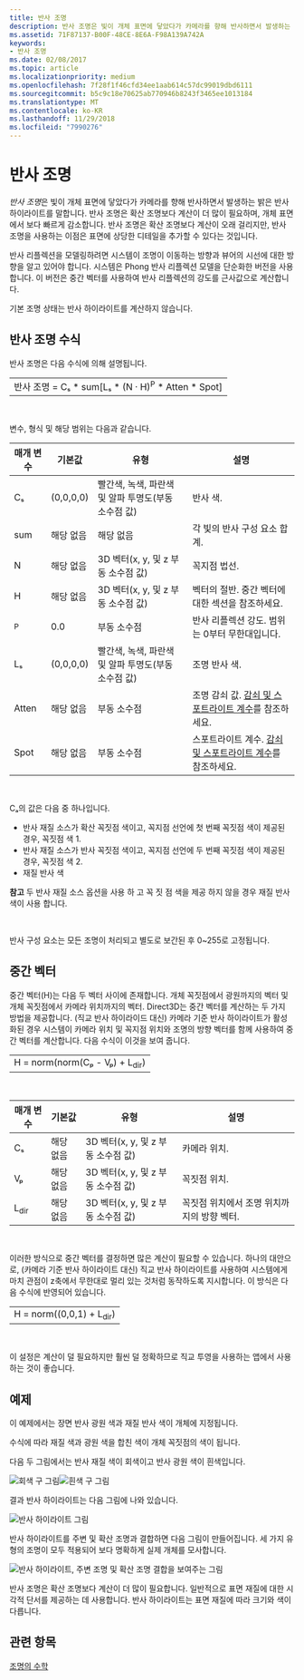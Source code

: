 ```yaml
---
title: 반사 조명
description: 반사 조명은 빛이 개체 표면에 닿았다가 카메라를 향해 반사하면서 발생하는 밝은 반사 하이라이트입니다.
ms.assetid: 71F87137-B00F-48CE-8E6A-F98A139A742A
keywords:
- 반사 조명
ms.date: 02/08/2017
ms.topic: article
ms.localizationpriority: medium
ms.openlocfilehash: 7f28f1f46cfd34ee1aab614c57dc99019dbd6111
ms.sourcegitcommit: b5c9c18e70625ab770946b8243f3465ee1013184
ms.translationtype: MT
ms.contentlocale: ko-KR
ms.lasthandoff: 11/29/2018
ms.locfileid: "7990276"
---
```

# <a name="specular-lighting"></a>반사 조명


*반사 조명*은 빛이 개체 표면에 닿았다가 카메라를 향해 반사하면서 발생하는 밝은 반사 하이라이트를 말합니다. 반사 조명은 확산 조명보다 계산이 더 많이 필요하며, 개체 표면에서 보다 빠르게 감소합니다. 반사 조명은 확산 조명보다 계산이 오래 걸리지만, 반사 조명을 사용하는 이점은 표면에 상당한 디테일을 추가할 수 있다는 것입니다.

반사 리플렉션을 모델링하려면 시스템이 조명이 이동하는 방향과 뷰어의 시선에 대한 방향을 알고 있어야 합니다. 시스템은 Phong 반사 리플렉션 모델을 단순화한 버전을 사용합니다. 이 버전은 중간 벡터를 사용하여 반사 리플렉션의 강도를 근사값으로 계산합니다.

기본 조명 상태는 반사 하이라이트를 계산하지 않습니다.

## <a name="span-idspecularlightingequationspanspan-idspecularlightingequationspanspan-idspecularlightingequationspanspecular-lighting-equation"></a><span id="Specular_Lighting_Equation"></span><span id="specular_lighting_equation"></span><span id="SPECULAR_LIGHTING_EQUATION"></span>반사 조명 수식


반사 조명은 다음 수식에 의해 설명됩니다.

|                                                                             |
|-----------------------------------------------------------------------------|
| 반사 조명 = Cₛ \* sum\[Lₛ \* (N · H)<sup>P</sup> \* Atten \* Spot\] |

 

변수, 형식 및 해당 범위는 다음과 같습니다.

| 매개 변수    | 기본값 | 유형                                                             | 설명                                                                                            |
|--------------|---------------|------------------------------------------------------------------|--------------------------------------------------------------------------------------------------------|
| Cₛ           | (0,0,0,0)     | 빨간색, 녹색, 파란색 및 알파 투명도(부동 소수점 값) | 반사 색.                                                                                        |
| sum          | 해당 없음           | 해당 없음                                                              | 각 빛의 반사 구성 요소 합계.                                                          |
| N            | 해당 없음           | 3D 벡터(x, y, 및 z 부동 소수점 값)                    | 꼭지점 법선.                                                                                         |
| H            | 해당 없음           | 3D 벡터(x, y, 및 z 부동 소수점 값)                    | 벡터의 절반. 중간 벡터에 대한 섹션을 참조하세요.                                                |
| <sup>P</sup> | 0.0           | 부동 소수점                                                   | 반사 리플렉션 강도. 범위는 0부터 무한대입니다.                                                     |
| Lₛ           | (0,0,0,0)     | 빨간색, 녹색, 파란색 및 알파 투명도(부동 소수점 값) | 조명 반사 색.                                                                                  |
| Atten        | 해당 없음           | 부동 소수점                                                   | 조명 감쇠 값. [감쇠 및 스포트라이트 계수](attenuation-and-spotlight-factor.md)를 참조하세요. |
| Spot         | 해당 없음           | 부동 소수점                                                   | 스포트라이트 계수. [감쇠 및 스포트라이트 계수](attenuation-and-spotlight-factor.md)를 참조하세요.        |

 

Cₐ의 값은 다음 중 하나입니다.

-   반사 재질 소스가 확산 꼭짓점 색이고, 꼭지점 선언에 첫 번째 꼭짓점 색이 제공된 경우, 꼭짓점 색 1.
-   반사 재질 소스가 반사 꼭짓점 색이고, 꼭지점 선언에 두 번째 꼭짓점 색이 제공된 경우, 꼭짓점 색 2.
-   재질 반사 색

**참고**  두 반사 재질 소스 옵션을 사용 하 고 꼭 짓 점 색을 제공 하지 않을 경우 재질 반사 색이 사용 합니다.

 

반사 구성 요소는 모든 조명이 처리되고 별도로 보간된 후 0~255로 고정됩니다.

## <a name="span-idthehalfwayvectorspanspan-idthehalfwayvectorspanspan-idthehalfwayvectorspanthe-halfway-vector"></a><span id="The_Halfway_Vector"></span><span id="the_halfway_vector"></span><span id="THE_HALFWAY_VECTOR"></span>중간 벡터


중간 벡터(H)는 다음 두 벡터 사이에 존재합니다. 개체 꼭짓점에서 광원까지의 벡터 및 개체 꼭짓점에서 카메라 위치까지의 벡터. Direct3D는 중간 벡터를 계산하는 두 가지 방법을 제공합니다. (직교 반사 하이라이드 대신) 카메라 기준 반사 하이라이트가 활성화된 경우 시스템이 카메라 위치 및 꼭지점 위치와 조명의 방향 벡터를 함께 사용하여 중간 벡터를 계산합니다. 다음 수식이 이것을 보여 줍니다.

|                                           |
|-------------------------------------------|
| H = norm(norm(Cₚ - Vₚ) + L<sub>dir</sub>) |

 

| 매개 변수       | 기본값 | 유형                                          | 설명                                                  |
|-----------------|---------------|-----------------------------------------------|--------------------------------------------------------------|
| Cₛ              | 해당 없음           | 3D 벡터(x, y, 및 z 부동 소수점 값) | 카메라 위치.                                             |
| Vₚ              | 해당 없음           | 3D 벡터(x, y, 및 z 부동 소수점 값) | 꼭짓점 위치.                                             |
| L<sub>dir</sub> | 해당 없음           | 3D 벡터(x, y, 및 z 부동 소수점 값) | 꼭짓점 위치에서 조명 위치까지의 방향 벡터. |

 

이러한 방식으로 중간 벡터를 결정하면 많은 계산이 필요할 수 있습니다. 하나의 대안으로, (카메라 기준 반사 하이라이트 대신) 직교 반사 하이라이트를 사용하여 시스템에게 마치 관점이 z축에서 무한대로 멀리 있는 것처럼 동작하도록 지시합니다. 이 방식은 다음 수식에 반영되어 있습니다.

|                                     |
|-------------------------------------|
| H = norm((0,0,1) + L<sub>dir</sub>) |

 

이 설정은 계산이 덜 필요하지만 훨씬 덜 정확하므로 직교 투영을 사용하는 앱에서 사용하는 것이 좋습니다.

## <a name="span-idexamplespanspan-idexamplespanspan-idexamplespanexample"></a><span id="Example"></span><span id="example"></span><span id="EXAMPLE"></span>예제


이 예제에서는 장면 반사 광원 색과 재질 반사 색이 개체에 지정됩니다.

수식에 따라 재질 색과 광원 색을 합친 색이 개체 꼭짓점의 색이 됩니다.

다음 두 그림에서는 반사 재질 색이 회색이고 반사 광원 색이 흰색입니다.

![회색 구 그림](images/amb1.jpg)![흰색 구 그림](images/lightwhite.jpg)

결과 반사 하이라이트는 다음 그림에 나와 있습니다.

![반사 하이라이트 그림](images/lights.jpg)

반사 하이라이트를 주변 및 확산 조명과 결합하면 다음 그림이 만들어집니다. 세 가지 유형의 조명이 모두 적용되어 보다 명확하게 실제 개체를 모사합니다.

![반사 하이라이트, 주변 조명 및 확산 조명 결합을 보여주는 그림](images/lightads.jpg)

반사 조명은 확산 조명보다 계산이 더 많이 필요합니다. 일반적으로 표면 재질에 대한 시각적 단서를 제공하는 데 사용합니다. 반사 하이라이트는 표면 재질에 따라 크기와 색이 다릅니다.

## <a name="span-idrelated-topicsspanrelated-topics"></a><span id="related-topics"></span>관련 항목


[조명의 수학](mathematics-of-lighting.md)

 

 




